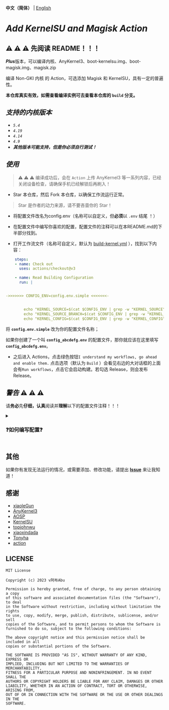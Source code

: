 **中文（简体）** | [English](README.md)

# *Add KernelSU and Magisk Action*

## :warning: :warning: :warning: **先阅读 README！！！**

***Plus***版本，可以编译内核、AnyKernel3、boot-kernelsu.img、boot-magisk.img、magisk.zip

编译 Non-GKI 内核 的 Action，可选添加 Magisk 和 KernelSU，具有一定的普遍性。

**本仓库真实有效，如需查看编译实例可去查看本仓库的 `build` 分支。**

## ***支持的内核版本***

- *`5.4`*
- *`4.19`*
- *`4.14`*
- *`4.9`*
- ***其他版本可能支持，但是你必须自行测试！***

## ***使用***

> :warning: :warning: :warning: 编译成功后，会在 `Action` 上传 AnyKernel3 等一系列内容，已经关闭设备检查，请确保手机已经解锁后再刷入！

- Star 本仓库，然后 Fork 本仓库，以确保工作流运行正常。

> Star 是作者的动力来源，请不要吝啬你的 Star！

- 将配置文件改名为config.env（名称可以自定义，但**必须**以 `.env` 结尾 ！）

- 在配置文件中编写你喜欢的配置，配置文件的注释可以在本README.md的下半部分找到。

- 打开工作流文件（名称可自定义，默认为 [build-kernel.yml](.github/workflows/build-kernel.yml) ），找到以下内容：

```yaml
    steps:
    - name: Check out
      uses: actions/checkout@v3

    - name: Read Building Configuration
      run: |


->>>>>>> CONFIG_ENV=config.env.simple <<<<<<<-


        echo "KERNEL_SOURCE=$(cat $CONFIG_ENV | grep -w "KERNEL_SOURCE" | head -n 1 | cut -d "=" -f 2)" >> $GITHUB_ENV
        echo "KERNEL_SOURCE_BRANCH=$(cat $CONFIG_ENV | grep -w "KERNEL_SOURCE_BRANCH" | head -n 1 | cut -d "=" -f 2)" >> $GITHUB_ENV
        echo "KERNEL_CONFIG=$(cat $CONFIG_ENV | grep -w "KERNEL_CONFIG" | head -n 1 | cut -d "=" -f 2)" >> $GITHUB_ENV
```

将 **`config.env.simple`** 改为你的配置文件名称；

如果你创建了一个叫 **`config_abcdefg.env`** 的配置文件，那你就应该在这里填写 **`config_abcdefg.env`**。

- 之后进入 Actions，点击绿色按钮`I understand my workflows, go ahead and enable them.` 点击选项（默认为 `Build` ）会看见右边的大对话框的上面会有`Run workflows`，点击它会启动构建。若勾选 Release，则会发布 Release。

## ***警告*** :warning: :warning: :warning:

请**务必**先**仔细，认真**阅读并**理解**以下的配置文件注释！！！

<details>
  <summary><h3>❓如何编写配置❓ <h3></summary>

## ***配置***

**其中有些配置互相矛盾，请搞清逻辑关系后再进行配置！！！**

---

### **Kernel**

---

#### Kernel Source

（HTTP链接）

修改为你的内核仓库地址

例如: https://github.com/magojohnji/msm-4.14.git

支持 git 仓库或者 zip 压缩包、tar.gz 压缩包的直链

> Tips：此项应首选 git 仓库

#### Kernel Source Branch

（字符串）

修改为你的内核分支名称

例如: TDA，base，su，13，R，请自行查阅

#### Kernel Config

（字符串）

修改为你的内核配置文件名

例如: vendor/wayne_defconfig，vendor/violet-perf_defconfig，munch_defconfig 等

> Tips：可在内核源码的 arch/arm64/configs(/vendor) 中寻找

#### Arch

（字符串）

修改为你的 CPU 架构，一般为 arm64

例如: arm64

#### Kernel Image Name

（字符串）

修改为需要刷写的 kernel binary，一般与你的 aosp-device tree 里的 BOARD_KERNEL_IMAGE_NAME 是一致的

例如: Image.gz-dtb

常见还有 Image、Image.gz

### **Clang**

---

#### Enable Clang

（ true 或 false ）

我们提供可自定义是否开启 Clang 编译


#### Use AOSP Clang

（ true 或 false ）

可以选择是否用 AOSP 的 Clang

#### AOSP Clang Branch

（字符串）

我们提供可自定义 Google 上游分支的选项，主要的有分支有：

| Clang 分支 |
| ---------- |
| main |
| master |
| master-kernel-build-2021 |
| master-kernel-build-2022 |

或者其它分支，请根据自己的需求在 https://android.googlesource.com/platform/prebuilts/clang/host/linux-x86 中寻找

#### AOSP Clang Version

（字符串）

填写需要使用的 Clang 版本
| Clang 版本 | 对应 Android 版本 | AOSP-Clang 版本 |
| ---------- | ----------------- | --------------- |
| 12.0.5 | Android S | r416183b |
| 14.0.6 | Android T | r450784d |
| 14.0.7 | | r450784e |
| 15.0.1 | | r458507 |

***谷歌官方文档如此，但经验证个别版本无法下载，如果无法下载请设为 r450784e***

一般 Clang12 就能通过大部分 4.14 及以上的内核的编译
我自己的 Redmi Note 7 Pro (Kenrel 4.14) 使用的是 ~~r450784d~~ r450784e

> Tips：如仍提示错误，则可去 [AOSP Clang](https://android.googlesource.com/platform/prebuilts/clang/host/linux-x86) 中寻找可用分支、版本

#### Use Custom Clang

（ true 或 false ）

可以使用除 Google 官方以外的 Clang，如 [ZyCromerZ-Clang](https://github.com/magojohnji/ZyCromerZ-Clang)

#### Custom Clang Source

（HTTP链接）

支持 git 仓库或者 zip 压缩包、tar.gz 压缩包的直链

> Tips：如果是 git 仓库，请填写包含`.git`的链接

#### Custom Clang Branch

（字符串）

如果使用自定义 Clang，则可自定义第三方 Clang 的分支，例如 `main`

### **GCC**

---

#### Enable GCC 

（ true 或 false ）

可以配置是否启用 GCC 交叉编译

#### Enable AOSP GCC ARM64

（ true 或 false ）

是否下载 Google 官方的 AOSP GCC，启用 GCC 64 交叉编译

如果 **`Enable GCC `** 设为false，则此项无意义

#### Enable GCC ARM32

（ true 或 false ）

是否下载 Google 官方的 AOSP GCC，启用 GCC 32 交叉编译

如果 **`Enable GCC `** 设为false，则此项无意义

#### AOSP GCC System

（字符串）

用于编译内核的系统类型

> Tips：如果使用 macOS 编译，则填写 darwin-x86

#### AOSP GCC ARM64 Version

（字符串）

顾名思义，AOSP GCC ARM64 的版本号，一般默认为 `aarch64-linux-android-4.9`

#### AOSP GCC ARM32 Version

（字符串）

顾名思义，AOSP GCC ARM32 的版本，一般默认为 `arm-linux-androideabi-4.9`

#### AOSP GCC Android Version

（字符串）

顾名思义，AOSP GCC 所对应的 Android 的版本

如：12.1.0，10.0.0

#### AOSP GCC Release

（字符串）

顾名思义，AOSP GCC 所对应的发布版本号

如：r27

> Tips：以上 AOSP Gcc 如需自定义请去 [AOSP Gcc](如需自定义请至 https://android.googlesource.com/platform/prebuilts/gcc/) 自行寻找可用分支、版本

#### Use Custom Gcc 64

（ true 或 false ）

可以配置是否使用自定义的 Gcc 64

如果 **`Enable GCC `** 设为false，则此项无意义

#### Custom Gcc 64 Source

（HTTP链接）

自定义 Gcc 64 的源代码，支持 git 仓库或者 zip 压缩包、tar.gz 压缩包的直链

> Tips：如果是 git 仓库，请填写包含`.git`的链接

#### Custom Gcc 64 Branch

（字符串）

如果使用自定义 Gcc 64，则可自定义第三方 Gcc 的分支，例如 `main`

#### Use Custom Gcc 32

（ true 或 false ）

可以配置是否使用自定义的 Gcc 32

如果 **`Enable GCC `** 设为false，则此项无意义

#### Custom Gcc 32 Source

（HTTP链接）

自定义 Gcc 32 的源代码，支持 git 仓库或者 zip 压缩包、tar.gz 压缩包的直链

> Tips：如果是 git 仓库，请填写包含`.git`的链接

#### Custom Gcc 32 Branch

（字符串）

如果使用自定义 Gcc 32，则可自定义第三方 Gcc 的分支，例如 `main`


### **Enable KernelSU**

（ true 或 false ）

启用 KernelSU，用于排查内核故障或单独编译内核

#### Kernel Installer

（HTTP链接）

KernelSU 的安装脚本链接，以便使用第三方版本

> Tips：
tiann 原版：https://raw.githubusercontent.com/tiann/KernelSU/main/kernel/setup.sh
MlgmXyysd修改版：https://raw.githubusercontent.com/MlgmXyysd/KernelSU_Debug/master/kernel/setup.sh

#### KernelSU Branch or Tag

（字符串）

选择 KernelSU 的分支或 tag:

- main 分支(开发版): `KERNELSU_TAG=main`
- 最新 TAG(稳定版): `KERNELSU_TAG=`
- 指定 TAG(如`v0.5.2`): `KERNELSU_TAG=v0.5.2`

请自行寻找

#### KernelSU Manager signature size and hash

（字符串）

自定义KernelSU管理器签名的size值和hash值，如果不需要自定义管理器则请留空或填入官方默认值：

`KSU_EXPECTED_SIZE=0x033b`

`KSU_EXPECTED_HASH=0xb0b91415`

可键入`ksud debug get-sign <apk_path>`获取apk签名的size值和hash值

#### Build KernelSU Boot IMG

（ true 或 false ）

> 从之前的 Workflows 合并进来的，可以查看历史提交

编译含KernelSU的 boot.img，需要你提供 `KernelSU Source boot image`

#### KernelSU Source Boot Image

（HTTP链接）

故名思义，提供一个源系统可以正常开机的 boot 镜像，需要直链，最好是同一套内核源码以及与你当前系统同一套设备树从 aosp 构建出来的。ramdisk 里面包含分区表以及 init，没有的话构建出来的镜像会无法正常引导。

例如: https://raw.githubusercontent.com/abc/def/main/boot/boot.img

### **Enable Magisk**

（ true 或 false ）

顾名思义，配置是否启用 Magisk

#### Magisk APK

（HTTP链接）

故名思义，提供一个 Magisk APK 文件（ZIP也可以，理论上只要是ZIP格式的文件就可以了），需要直链，支持第三方、自定义版本的 Magisk。

如果找不到官方仓库，可以去 [magisk-files-host](https://github.com/magojohnji/magisk-files-host) 找APK文件，

> Tips：拆json找链接也可以。

#### Magisk Patch Partition

（字符串）

Magisk 所修补的分区名称

一般来说，是boot分区，但不排除部分设备是 init_boot 或 vendor_boot 的可能性，详见 Magisk 官方文档。

#### Magisk Source Boot Image

（HTTP链接）

Magisk 所修补的分区的镜像文件，需要直链。

例如：https://raw.githubusercontent.com/abc/def/main/boot/boot.img

### **Build Settings**

---

#### Disable LTO

（ true 或 false ）

LTO 用于优化内核，但有些时候会导致错误

#### Disable CC_WERROR

（ true 或 false ）

用于修复某些不支持或关闭了Kprobes的内核，修复KernelSU未检测到开启Kprobes的变量抛出警告导致错误

#### Add Kprobes Config

（ true 或 false ）

自动在 defconfig 注入参数，启用 Kprobes 支持

#### Add overlayfs Config

（ true 或 false ）

为 KernelSU 模块和 system 分区读写提供支持，自动在 defconfig 注入参数

#### Enable ccache

（ true 或 false ）

启用缓存，让第二次编译内核更快，最少可以减少 2/5 的时间

#### Need DTBO

（ true 或 false ）

上传 DTBO
部分设备需要

#### Extra cmds

（字符串）

有的内核需要加入一些其它编译命令，才能正常编译，一般不需要其它的命令，请自行搜索自己内核的资料
请在命令与命令之间用空格隔开

例如: LLVM=1 LLVM_IAS=1

#### TC Custom cmds

（字符串）

编译工具链配置，~~自己改改这些配置应该都会吧 :)~~ 自行询问内核作者或分析内核编译脚本

## ***有用的技巧***（恭喜你读完了 **`配置`** 部分）

- 如果想要在修改文件后自动构建，则可以将 [build-kernel.yml](.github/workflows/build-kernel.yml) 的开头部分改成这样：

```yaml
name: Build
on:
  push:
    branches: [ main ]
  workflow_dispatch:
    inputs:
      release:
        description: "Release"
        required: true
        default: false
        type: boolean

```

- 如果想要每天定时编译，则可以将 [build-kernel.yml](.github/workflows/build-kernel.yml) 的开头部分改成这样：

（每天 2:00 UTC 执行）

```yaml
name: Build
on:
  schedule:
    - cron: "0 2 * * *"
  workflow_dispatch:
    inputs:
      release:
        description: "Release"
        required: true
        default: false
        type: boolean
```

当然你也可以将他们混合起来 :-)

</details>

## 其他

如果你有发现无法运行的情况，或需要添加、修改功能，请提出 **[Issue](https://github.com/magojohnji/Add_KernelSU-Magisk_Action/issues)** 来让我知道！

## 感谢

- [xiaoleGun](https://gitjin.com/xiaoleGun)
- [AnyKernel3](https://github.com/osm0sis/AnyKernel3)
- [AOSP](https://android.googlesource.com)
- [KernelSU](https://github.com/tiann/KernelSU)
- [topjohnwu](https://github.com/topjohnwu)
- [xiaoxindada](https://github.com/xiaoxindada)
- [Tonyha](https://github.com/Tonyha7)
- [action](https://github.com/action)

## LICENSE

    MIT License

    Copyright (c) 2023 v阿布Abu

    Permission is hereby granted, free of charge, to any person obtaining a copy
    of this software and associated documentation files (the "Software"), to deal
    in the Software without restriction, including without limitation the rights
    to use, copy, modify, merge, publish, distribute, sublicense, and/or sell
    copies of the Software, and to permit persons to whom the Software is
    furnished to do so, subject to the following conditions:

    The above copyright notice and this permission notice shall be included in all
    copies or substantial portions of the Software.

    THE SOFTWARE IS PROVIDED "AS IS", WITHOUT WARRANTY OF ANY KIND, EXPRESS OR
    IMPLIED, INCLUDING BUT NOT LIMITED TO THE WARRANTIES OF MERCHANTABILITY,
    FITNESS FOR A PARTICULAR PURPOSE AND NONINFRINGEMENT. IN NO EVENT SHALL THE
    AUTHORS OR COPYRIGHT HOLDERS BE LIABLE FOR ANY CLAIM, DAMAGES OR OTHER
    LIABILITY, WHETHER IN AN ACTION OF CONTRACT, TORT OR OTHERWISE, ARISING FROM,
    OUT OF OR IN CONNECTION WITH THE SOFTWARE OR THE USE OR OTHER DEALINGS IN THE
    SOFTWARE.